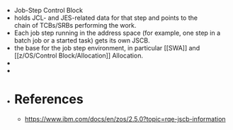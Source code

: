 - Job-Step Control Block
- holds JCL- and JES-related data for that step and points to the chain of TCBs/SRBs performing the work.
- Each job step running in the address space (for example, one step in a batch job or a started task) gets its own JSCB.
- the base for the job step environment, in particular [[SWA]] and [[z/OS/Control Block/Allocation]] Allocation.
-
-
- # References
	- https://www.ibm.com/docs/en/zos/2.5.0?topic=rqe-jscb-information